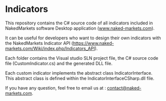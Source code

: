 # Indicators

This repository contains the C# source code of all indicators included in NakedMarkets software Desktop application (www.naked-markets.com).

It can be useful for developers who want to design their own indicators with the NakedMarkets Indicator API (https://www.naked-markets.com/Wiki/index.php/Indicators_API).

Each folder contains the Visual studio SLN project file, the C# source code file (CustomIndicator.cs) and the generated DLL file.

Each custom indicator implements the abstract class IndicatorInterface. This abstract class is defined within the IndicatorInterfaceCSharp.dll file.

If you have any question, feel free to email us at : contact@naked-markets.com.
